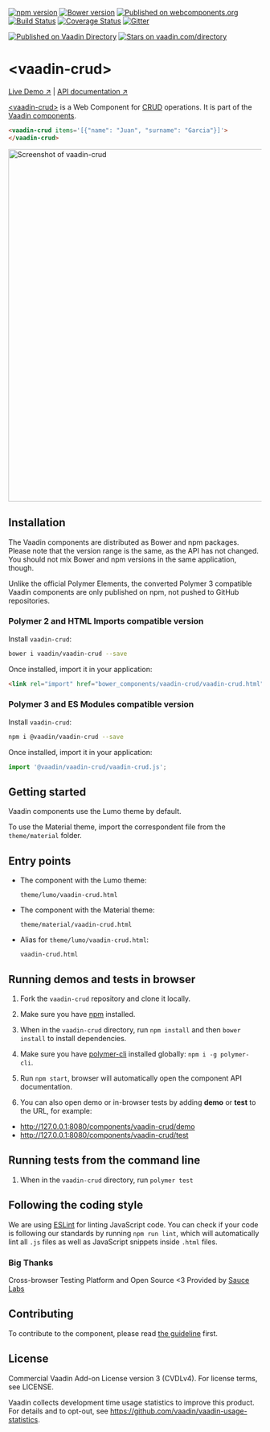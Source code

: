 [![npm version](https://badgen.net/npm/v/@vaadin/vaadin-crud)](https://www.npmjs.com/package/@vaadin/vaadin-crud)
[![Bower version](https://badgen.net/github/release/vaadin/vaadin-crud)](https://github.com/vaadin/vaadin-crud/releases)
[![Published on webcomponents.org](https://img.shields.io/badge/webcomponents.org-published-blue.svg)](https://www.webcomponents.org/element/vaadin/vaadin-crud)
[![Build Status](https://travis-ci.org/vaadin/vaadin-crud.svg?branch=master)](https://travis-ci.org/vaadin/vaadin-crud)
[![Coverage Status](https://coveralls.io/repos/github/vaadin/vaadin-crud/badge.svg?branch=master)](https://coveralls.io/github/vaadin/vaadin-crud?branch=master)
[![Gitter](https://badges.gitter.im/Join%20Chat.svg)](https://gitter.im/vaadin/web-components?utm_source=badge&utm_medium=badge&utm_campaign=pr-badge)

 [![Published on Vaadin  Directory](https://img.shields.io/badge/Vaadin%20Directory-published-00b4f0.svg)](https://vaadin.com/directory/component/vaadinvaadin-crud)
[![Stars on vaadin.com/directory](https://img.shields.io/vaadin-directory/star/vaadin-crud-directory-urlidentifier.svg)](https://vaadin.com/directory/component/vaadinvaadin-crud)

# &lt;vaadin-crud&gt;

[Live Demo ↗](https://vaadin.com/components/vaadin-crud/html-examples)
|
[API documentation ↗](https://vaadin.com/components/vaadin-crud/html-api)


[&lt;vaadin-crud&gt;](https://vaadin.com/components/vaadin-crud) is a Web Component for
[CRUD](https://en.wikipedia.org/wiki/Create,_read,_update_and_delete) operations.
It is part of the [Vaadin components](https://vaadin.com/components).

```html
<vaadin-crud items='[{"name": "Juan", "surname": "Garcia"}]'>
</vaadin-crud>
```

[<img src="https://raw.githubusercontent.com/vaadin/vaadin-crud/master/screenshot.gif" width="700" alt="Screenshot of vaadin-crud">](https://vaadin.com/components/vaadin-crud)


## Installation

The Vaadin components are distributed as Bower and npm packages.
Please note that the version range is the same, as the API has not changed.
You should not mix Bower and npm versions in the same application, though.

Unlike the official Polymer Elements, the converted Polymer 3 compatible Vaadin components
are only published on npm, not pushed to GitHub repositories.

### Polymer 2 and HTML Imports compatible version

Install `vaadin-crud`:

```sh
bower i vaadin/vaadin-crud --save
```

Once installed, import it in your application:

```html
<link rel="import" href="bower_components/vaadin-crud/vaadin-crud.html">
```
### Polymer 3 and ES Modules compatible version


Install `vaadin-crud`:

```sh
npm i @vaadin/vaadin-crud --save
```

Once installed, import it in your application:

```js
import '@vaadin/vaadin-crud/vaadin-crud.js';
```

## Getting started

Vaadin components use the Lumo theme by default.

To use the Material theme, import the correspondent file from the `theme/material` folder.

## Entry points

- The component with the Lumo theme:

  `theme/lumo/vaadin-crud.html`

- The component with the Material theme:

  `theme/material/vaadin-crud.html`

- Alias for `theme/lumo/vaadin-crud.html`:

  `vaadin-crud.html`


## Running demos and tests in browser

1. Fork the `vaadin-crud` repository and clone it locally.

1. Make sure you have [npm](https://www.npmjs.com/) installed.

1. When in the `vaadin-crud` directory, run `npm install` and then `bower install` to install dependencies.

1. Make sure you have [polymer-cli](https://www.npmjs.com/package/polymer-cli) installed globally: `npm i -g polymer-cli`.

1. Run `npm start`, browser will automatically open the component API documentation.

1. You can also open demo or in-browser tests by adding **demo** or **test** to the URL, for example:

  - http://127.0.0.1:8080/components/vaadin-crud/demo
  - http://127.0.0.1:8080/components/vaadin-crud/test


## Running tests from the command line

1. When in the `vaadin-crud` directory, run `polymer test`


## Following the coding style

We are using [ESLint](http://eslint.org/) for linting JavaScript code. You can check if your code is following our standards by running `npm run lint`, which will automatically lint all `.js` files as well as JavaScript snippets inside `.html` files.

### Big Thanks

Cross-browser Testing Platform and Open Source <3 Provided by [Sauce Labs](https://saucelabs.com)


## Contributing

  To contribute to the component, please read [the guideline](https://github.com/vaadin/vaadin-core/blob/master/CONTRIBUTING.md) first.


## License

Commercial Vaadin Add-on License version 3 (CVDLv4). For license terms, see LICENSE.

Vaadin collects development time usage statistics to improve this product. For details and to opt-out, see https://github.com/vaadin/vaadin-usage-statistics.
